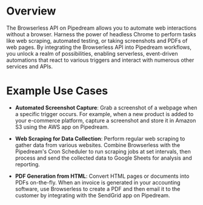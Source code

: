 # Overview

The Browserless API on Pipedream allows you to automate web interactions without a browser. Harness the power of headless Chrome to perform tasks like web scraping, automated testing, or taking screenshots and PDFs of web pages. By integrating the Browserless API into Pipedream workflows, you unlock a realm of possibilities, enabling serverless, event-driven automations that react to various triggers and interact with numerous other services and APIs.

# Example Use Cases

- **Automated Screenshot Capture**: Grab a screenshot of a webpage when a specific trigger occurs. For example, when a new product is added to your e-commerce platform, capture a screenshot and store it in Amazon S3 using the AWS app on Pipedream.

- **Web Scraping for Data Collection**: Perform regular web scraping to gather data from various websites. Combine Browserless with the Pipedream's Cron Scheduler to run scraping jobs at set intervals, then process and send the collected data to Google Sheets for analysis and reporting.

- **PDF Generation from HTML**: Convert HTML pages or documents into PDFs on-the-fly. When an invoice is generated in your accounting software, use Browserless to create a PDF and then email it to the customer by integrating with the SendGrid app on Pipedream.
